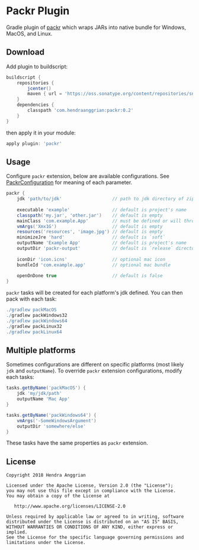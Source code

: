 Packr Plugin
============
Gradle plugin of [packr] which wraps JARs into native bundle for Windows, MacOS, and Linux.

Download
--------
Add plugin to buildscript:

```gradle
buildscript {
    repositories {
        jcenter()
        maven { url = 'https://oss.sonatype.org/content/repositories/snapshots' }
    }
    dependencies {
        classpath 'com.hendraanggrian:packr:0.2'
    }
}
```

then apply it in your module:

```gradle
apply plugin: 'packr'
```

Usage
-----
Configure `packr` extension, below are available configurations.
See [PackrConfiguration] for meaning of each parameter.

```gradle
packr {
    jdk 'path/to/jdk'                   // path to jdk directory of zip file
    
    executable 'example'                // default is project's name
    classpath('my.jar', 'other.jar')    // default is empty
    mainClass 'com.example.App'         // must be defined or will throw an exception
    vmArgs('Xmx1G')                     // default is empty
    resources('resources', 'image.jpg') // default is empty
    minimizeJre 'hard'                  // default is `soft`
    outputName 'Example App'            // default is project's name
    outputDir 'packr-output'            // default is `release` directory in build directoy
    
    iconDir 'icon.icns'                 // optional mac icon
    bundleId 'com.example.app'          // optional mac bundle
    
    openOnDone true                     // default is false
}
```

`packr` tasks will be created for each platform's jdk defined. You can then pack with each task:
```gradle
./gradlew packMacOS
./gradlew packWindows32
./gradlew packWindows64
./gradlew packLinux32
./gradlew packLinux64
```

Multiple platforms
------------------
Sometimes configurations are different on specific platforms (most likely `jdk` and `outputName`).
To override `packr` extension configurations, modify each tasks:

```gradle
tasks.getByName('packMacOS') {
    jdk 'my/jdk/path'
    outputName 'Mac App'
}

tasks.getByName('packWindows64') {
    vmArgs('-SomeWindowsArgument')
    outputDir 'somewhere/else'
}
```  

These tasks have the same properties as `packr` extension.

License
-------
    Copyright 2018 Hendra Anggrian

    Licensed under the Apache License, Version 2.0 (the "License");
    you may not use this file except in compliance with the License.
    You may obtain a copy of the License at

       http://www.apache.org/licenses/LICENSE-2.0

    Unless required by applicable law or agreed to in writing, software
    distributed under the License is distributed on an "AS IS" BASIS,
    WITHOUT WARRANTIES OR CONDITIONS OF ANY KIND, either express or implied.
    See the License for the specific language governing permissions and
    limitations under the License.
    
[packr]: https://github.com/libgdx/packr
[PackrConfiguration]: blob/master/packr/src/com/hendraanggrian/packr/PackrConfiguration.kt